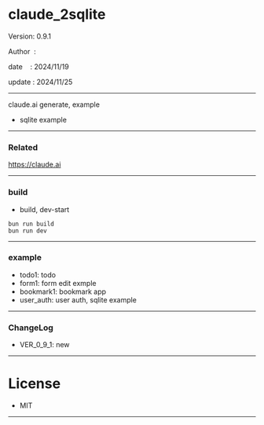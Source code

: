 ﻿# claude_2sqlite

 Version: 0.9.1

 Author  :
 
 date    : 2024/11/19

 update :  2024/11/25

***

claude.ai generate, example

* sqlite example

***
### Related

https://claude.ai

***
### build

* build, dev-start

```
bun run build
bun run dev
```

***
### example

* todo1: todo
* form1: form edit exmple
* bookmark1: bookmark app
* user_auth: user auth, sqlite example

***
### ChangeLog

* VER_0_9_1: new

*** 
# License

* MIT

***

